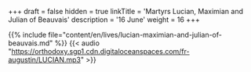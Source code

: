 +++
draft = false
hidden = true
linkTitle = 'Martyrs Lucian, Maximian and Julian of Beauvais'
description = '16 June'
weight = 16
+++

{{% include file="content/en/lives/lucian-maximian-and-julian-of-beauvais.md" %}}
{{< audio "https://orthodoxy.sgp1.cdn.digitaloceanspaces.com/fr-augustin/LUCIAN.mp3" >}}
